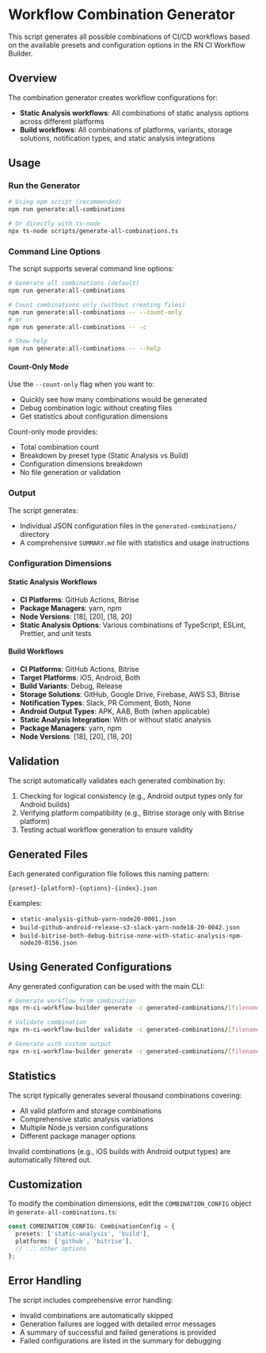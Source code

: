 # Workflow Combination Generator

This script generates all possible combinations of CI/CD workflows based on the available presets and configuration options in the RN CI Workflow Builder.

## Overview

The combination generator creates workflow configurations for:

- **Static Analysis workflows**: All combinations of static analysis options across different platforms
- **Build workflows**: All combinations of platforms, variants, storage solutions, notification types, and static analysis integrations

## Usage

### Run the Generator

```bash
# Using npm script (recommended)
npm run generate:all-combinations

# Or directly with ts-node
npx ts-node scripts/generate-all-combinations.ts
```

### Command Line Options

The script supports several command line options:

```bash
# Generate all combinations (default)
npm run generate:all-combinations

# Count combinations only (without creating files)
npm run generate:all-combinations -- --count-only
# or
npm run generate:all-combinations -- -c

# Show help
npm run generate:all-combinations -- --help
```

#### Count-Only Mode

Use the `--count-only` flag when you want to:
- Quickly see how many combinations would be generated
- Debug combination logic without creating files
- Get statistics about configuration dimensions

Count-only mode provides:
- Total combination count
- Breakdown by preset type (Static Analysis vs Build)  
- Configuration dimensions breakdown
- No file generation or validation

### Output

The script generates:
- Individual JSON configuration files in the `generated-combinations/` directory
- A comprehensive `SUMMARY.md` file with statistics and usage instructions

### Configuration Dimensions

#### Static Analysis Workflows
- **CI Platforms**: GitHub Actions, Bitrise
- **Package Managers**: yarn, npm
- **Node Versions**: [18], [20], [18, 20]
- **Static Analysis Options**: Various combinations of TypeScript, ESLint, Prettier, and unit tests

#### Build Workflows
- **CI Platforms**: GitHub Actions, Bitrise
- **Target Platforms**: iOS, Android, Both
- **Build Variants**: Debug, Release
- **Storage Solutions**: GitHub, Google Drive, Firebase, AWS S3, Bitrise
- **Notification Types**: Slack, PR Comment, Both, None
- **Android Output Types**: APK, AAB, Both (when applicable)
- **Static Analysis Integration**: With or without static analysis
- **Package Managers**: yarn, npm
- **Node Versions**: [18], [20], [18, 20]

## Validation

The script automatically validates each generated combination by:
1. Checking for logical consistency (e.g., Android output types only for Android builds)
2. Verifying platform compatibility (e.g., Bitrise storage only with Bitrise platform)
3. Testing actual workflow generation to ensure validity

## Generated Files

Each generated configuration file follows this naming pattern:
```
{preset}-{platform}-{options}-{index}.json
```

Examples:
- `static-analysis-github-yarn-node20-0001.json`
- `build-github-android-release-s3-slack-yarn-node18-20-0042.json`
- `build-bitrise-both-debug-bitrise-none-with-static-analysis-npm-node20-0156.json`

## Using Generated Configurations

Any generated configuration can be used with the main CLI:

```bash
# Generate workflow from combination
npx rn-ci-workflow-builder generate -c generated-combinations/[filename].json

# Validate combination
npx rn-ci-workflow-builder validate -c generated-combinations/[filename].json

# Generate with custom output
npx rn-ci-workflow-builder generate -c generated-combinations/[filename].json -o my-workflow.yaml
```

## Statistics

The script typically generates several thousand combinations covering:
- All valid platform and storage combinations
- Comprehensive static analysis variations
- Multiple Node.js version configurations
- Different package manager options

Invalid combinations (e.g., iOS builds with Android output types) are automatically filtered out.

## Customization

To modify the combination dimensions, edit the `COMBINATION_CONFIG` object in `generate-all-combinations.ts`:

```typescript
const COMBINATION_CONFIG: CombinationConfig = {
  presets: ['static-analysis', 'build'],
  platforms: ['github', 'bitrise'],
  // ... other options
};
```

## Error Handling

The script includes comprehensive error handling:
- Invalid combinations are automatically skipped
- Generation failures are logged with detailed error messages
- A summary of successful and failed generations is provided
- Failed configurations are listed in the summary for debugging 